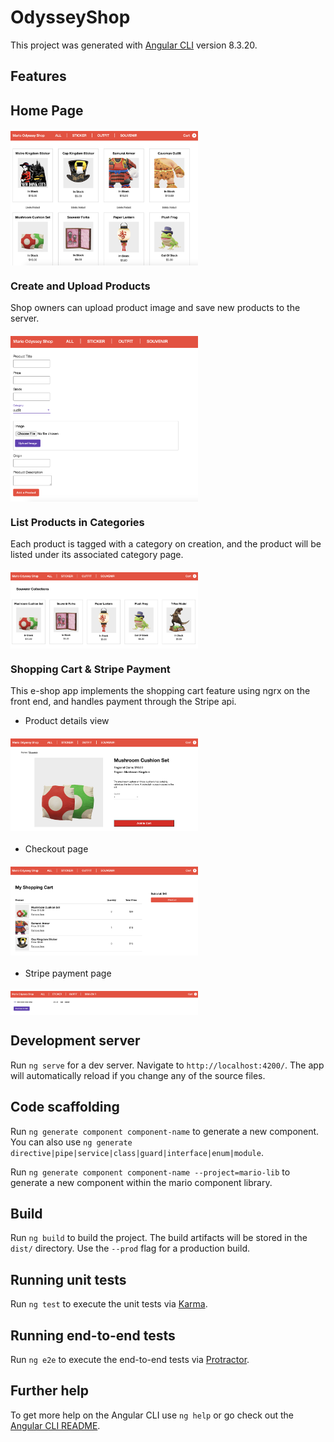 # OdysseyShop

This project was generated with [Angular CLI](https://github.com/angular/angular-cli) version 8.3.20.

## Features
## Home Page
<img style="display: block; margin: 20px 0;" src="https://github.com/stephanie56/odyssey-shop/blob/master/docs/screenshots/home-page-preview.png?raw=true" alt="home page preview" width="300"/>


### Create and Upload Products
Shop owners can upload product image and save new products to the server.
<img style="display: block; margin: 20px 0;" src="https://github.com/stephanie56/odyssey-shop/blob/master/docs/screenshots/create-product-preview.png?raw=true" alt="create a product preview" width="300"/>

### List Products in Categories
Each product is tagged with a category on creation, and the product will be listed under its associated category page.
<img style="display: block; margin: 20px 0;" src="https://github.com/stephanie56/odyssey-shop/blob/master/docs/screenshots/category-preview.png?raw=true" alt="category page preview" width="300"/>

### Shopping Cart & Stripe Payment
This e-shop app implements the shopping cart feature using ngrx on the front end, and handles payment through the Stripe api.

- Product details view
<img style="display: block; margin: 20px 0;" src="https://github.com/stephanie56/odyssey-shop/blob/master/docs/screenshots/product-details-preview.png?raw=true" alt="product details preview" width="300"/>


- Checkout page
<img style="display: block; margin: 20px 0;" src="https://github.com/stephanie56/odyssey-shop/blob/master/docs/screenshots/checkout-preview.png?raw=true" alt="checkout page preview" width="300"/>

- Stripe payment page
<img style="display: block; margin: 20px 0;" src="https://github.com/stephanie56/odyssey-shop/blob/master/docs/screenshots/payment-preview.png?raw=true" alt="product payment preview" width="300"/>



## Development server

Run `ng serve` for a dev server. Navigate to `http://localhost:4200/`. The app will automatically reload if you change any of the source files.

## Code scaffolding

Run `ng generate component component-name` to generate a new component. You can also use `ng generate directive|pipe|service|class|guard|interface|enum|module`.

Run `ng generate component component-name --project=mario-lib` to generate a new component within the mario component library.

## Build

Run `ng build` to build the project. The build artifacts will be stored in the `dist/` directory. Use the `--prod` flag for a production build.

## Running unit tests

Run `ng test` to execute the unit tests via [Karma](https://karma-runner.github.io).

## Running end-to-end tests

Run `ng e2e` to execute the end-to-end tests via [Protractor](http://www.protractortest.org/).

## Further help

To get more help on the Angular CLI use `ng help` or go check out the [Angular CLI README](https://github.com/angular/angular-cli/blob/master/README.md).
